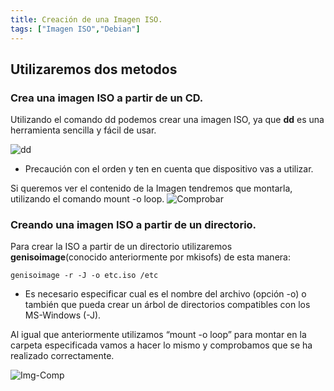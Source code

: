```yaml
---
title: Creación de una Imagen ISO.
tags: ["Imagen ISO","Debian"]
---
```

## Utilizaremos dos metodos

### Crea una imagen ISO a partir de un CD.

Utilizando el comando dd podemos crear una imagen ISO, ya que __dd__ es una herramienta sencilla y fácil de usar.

![dd](/QuestTIC/img-post/img-iso/dd.png)
- Precaución con el orden y ten en cuenta que dispositivo vas a utilizar.

Si queremos ver el contenido de la Imagen tendremos que montarla, utilizando el
comando mount -o loop.
![Comprobar](/QuestTIC/img-post/img-iso/comprobación.png)


### Creando una imagen ISO a partir de un directorio.

Para crear la ISO a partir de un directorio utilizaremos __genisoimage__(conocido anteriormente por mkisofs) de esta manera:

`genisoimage -r -J -o etc.iso /etc`

- Es necesario especificar cual es el nombre del archivo (opción -o) o también que
pueda crear un árbol de directorios compatibles con los MS-Windows (-J).

Al igual que anteriormente utilizamos “mount -o loop” para montar en la
carpeta especificada vamos a hacer lo mismo y comprobamos que se ha realizado correctamente.

![Img-Comp](/QuestTIC/img-post/img-iso/imgcomp.png)

